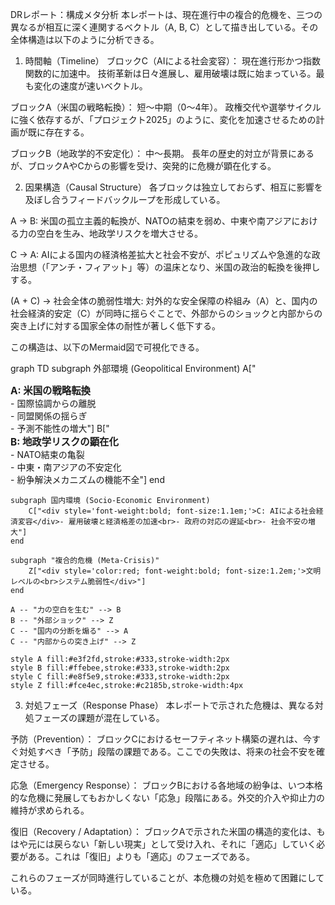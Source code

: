 DRレポート：構成メタ分析
本レポートは、現在進行中の複合的危機を、三つの異なるが相互に深く連関するベクトル（A, B, C）として描き出している。その全体構造は以下のように分析できる。

1. 時間軸（Timeline）
ブロックC（AIによる社会変容）： 現在進行形かつ指数関数的に加速中。 技術革新は日々進展し、雇用破壊は既に始まっている。最も変化の速度が速いベクトル。

ブロックA（米国の戦略転換）： 短〜中期（0〜4年）。 政権交代や選挙サイクルに強く依存するが、「プロジェクト2025」のように、変化を加速させるための計画が既に存在する。

ブロックB（地政学的不安定化）： 中〜長期。 長年の歴史的対立が背景にあるが、ブロックAやCからの影響を受け、突発的に危機が顕在化する。

2. 因果構造（Causal Structure）
各ブロックは独立しておらず、相互に影響を及ぼし合うフィードバックループを形成している。

A → B: 米国の孤立主義的転換が、NATOの結束を弱め、中東や南アジアにおける力の空白を生み、地政学リスクを増大させる。

C → A: AIによる国内の経済格差拡大と社会不安が、ポピュリズムや急進的な政治思想（「アンチ・フィアット」等）の温床となり、米国の政治的転換を後押しする。

(A + C) → 社会全体の脆弱性増大: 対外的な安全保障の枠組み（A）と、国内の社会経済的安定（C）が同時に揺らぐことで、外部からのショックと内部からの突き上げに対する国家全体の耐性が著しく低下する。

この構造は、以下のMermaid図で可視化できる。

graph TD
    subgraph 外部環境 (Geopolitical Environment)
        A["<div style='font-weight:bold; font-size:1.1em;'>A: 米国の戦略転換</div>- 国際協調からの離脱<br>- 同盟関係の揺らぎ<br>- 予測不能性の増大"]
        B["<div style='font-weight:bold; font-size:1.1em;'>B: 地政学リスクの顕在化</div>- NATO結束の亀裂<br>- 中東・南アジアの不安定化<br>- 紛争解決メカニズムの機能不全"]
    end

    subgraph 国内環境 (Socio-Economic Environment)
        C["<div style='font-weight:bold; font-size:1.1em;'>C: AIによる社会経済変容</div>- 雇用破壊と経済格差の加速<br>- 政府の対応の遅延<br>- 社会不安の増大"]
    end

    subgraph "複合的危機 (Meta-Crisis)"
        Z["<div style='color:red; font-weight:bold; font-size:1.2em;'>文明レベルの<br>システム脆弱性</div>"]
    end

    A -- "力の空白を生む" --> B
    B -- "外部ショック" --> Z
    C -- "国内の分断を煽る" --> A
    C -- "内部からの突き上げ" --> Z

    style A fill:#e3f2fd,stroke:#333,stroke-width:2px
    style B fill:#ffebee,stroke:#333,stroke-width:2px
    style C fill:#e8f5e9,stroke:#333,stroke-width:2px
    style Z fill:#fce4ec,stroke:#c2185b,stroke-width:4px

3. 対処フェーズ（Response Phase）
本レポートで示された危機は、異なる対処フェーズの課題が混在している。

予防（Prevention）： ブロックCにおけるセーフティネット構築の遅れは、今すぐ対処すべき「予防」段階の課題である。ここでの失敗は、将来の社会不安を確定させる。

応急（Emergency Response）： ブロックBにおける各地域の紛争は、いつ本格的な危機に発展してもおかしくない「応急」段階にある。外交的介入や抑止力の維持が求められる。

復旧（Recovery / Adaptation）： ブロックAで示された米国の構造的変化は、もはや元には戻らない「新しい現実」として受け入れ、それに「適応」していく必要がある。これは「復旧」よりも「適応」のフェーズである。

これらのフェーズが同時進行していることが、本危機の対処を極めて困難にしている。
